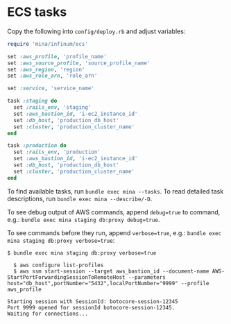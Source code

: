 # ECS tasks

Copy the following into `config/deploy.rb` and adjust variables:

```ruby
require 'mina/infinum/ecs'

set :aws_profile, 'profile_name'
set :aws_source_profile, 'source_profile_name'
set :aws_region, 'region'
set :aws_role_arn, 'role_arn'

set :service, 'service_name'

task :staging do
  set :rails_env, 'staging'
  set :aws_bastion_id, 'i-ec2_instance_id'
  set :db_host, 'production_db_host'
  set :cluster, 'production_cluster_name'
end

task :production do
  set :rails_env, 'production'
  set :aws_bastion_id, 'i-ec2_instance_id'
  set :db_host, 'production_db_host'
  set :cluster, 'production_cluster_name'
end
```

To find available tasks, run `bundle exec mina --tasks`.
To read detailed task descriptions, run `bundle exec mina --describe/-D`.

To see debug output of AWS commands, append `debug=true` to command, e.g.: `bundle exec mina staging db:proxy debug=true`.

To see commands before they run, append `verbose=true`, e.g.: `bundle exec mina staging db:proxy verbose=true`:
```
$ bundle exec mina staging db:proxy verbose=true

  $ aws configure list-profiles
  $ aws ssm start-session --target aws_bastion_id --document-name AWS-StartPortForwardingSessionToRemoteHost --parameters host="db_host",portNumber="5432",localPortNumber="9999" --profile aws_profile

Starting session with SessionId: botocore-session-12345
Port 9999 opened for sessionId botocore-session-12345.
Waiting for connections...
```
